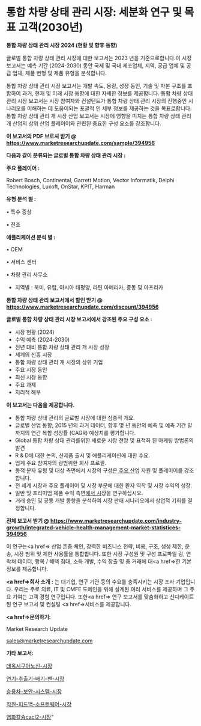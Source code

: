 # 통합 차량 상태 관리 시장: 세분화 연구 및 목표 고객(2030년)

<strong>통합 차량 상태 관리 시장 2024 (현황 및 향후 동향)</strong>

글로벌 통합 차량 상태 관리 시장에 대한 보고서는 2023 년을 기준으로합니다.이 시장 보고서는 예측 기간 (2024-2030) 동안 국제 및 국내 제조업체, 지역, 공급 업체 및 공급 업체, 제품 변형 및 제품 유형을 분석합니다.

통합 차량 상태 관리 시장 보고서는 개발 속도, 용량, 성장 동인, 기술 및 자본 구조를 포함하여 과거, 현재 및 미래 시장 동향에 대한 자세한 정보를 제공합니다. 통합 차량 상태 관리 시장 보고서는 시장 참여자와 컨설턴트가 통합 차량 상태 관리 시장의 진행중인 시나리오를 이해하는 데 도움이되는 포괄적 인 세부 정보를 제공하는 것을 목표로합니다. 통합 차량 상태 관리 개 시장 산업 보고서는 시장에 영향을 미치는 통합 차량 상태 관리 개 산업의 상위 산업 플레이어와 관련된 중요한 구성 요소를 강조합니다.



<strong>이 보고서의 PDF 브로셔 받기 @ <a href=https://www.marketresearchupdate.com/sample/394956>https://www.marketresearchupdate.com/sample/394956</a></strong>



<strong>다음과 같이 분류되는 글로벌 통합 차량 상태 관리 시장 :</strong>



<strong>주요 플레이어 :</strong>

Robert Bosch, Continental, Garrett Motion, Vector Informatik, Delphi Technologies, Luxoft, OnStar, KPIT, Harman



<strong>유형 분석 별 :</strong>

• 특수 증상

• 전조



<strong>애플리케이션 분석 별 :</strong>

• OEM

• 서비스 센터

• 차량 관리 사무소

<ul>
  <li>지역별 : 북미, 유럽, 아시아 태평양, 라틴 아메리카, 중동 및 아프리카</li>
</ul>


<strong>통합 차량 상태 관리 보고서에서 할인 받기 @ <a href=https://www.marketresearchupdate.com/discount/394956>https://www.marketresearchupdate.com/discount/394956</a></strong>



<strong>글로벌 통합 차량 상태 관리 시장 보고서에서 강조된 주요 구성 요소 :</strong>
<ul>
  <li>시장 현황 (2024)</li>
  <li>수익 예측 (2024-2030)</li>
  <li>전년 대비 통합 차량 상태 관리 개 시장 성장</li>
  <li>세계의 신흥 시장</li>
  <li>통합 차량 상태 관리 개 시장의 상위 기업</li>
  <li>주요 시장 동인</li>
  <li>최신 시장 동향</li>
  <li>주요 과제</li>
  <li>지리적 해부</li>
</ul>


<strong>이 보고서는 다음을 제공합니다.</strong>
<ul>
  <li>통합 차량 상태 관리의 글로벌 시장에 대한 심층적 개요.</li>
  <li>글로벌 산업 동향, 2015 년의 과거 데이터, 향후 몇 년 동안의 예측 및 예측 기간 말까지의 연간 복합 성장률 (CAGR) 예상치를 평가합니다.</li>
  <li>Global 통합 차량 상태 관리를위한 새로운 시장 전망 및 표적화 된 마케팅 방법론의 발견</li>
  <li>R &amp; D에 대한 논의, 신제품 출시 및 애플리케이션에 대한 수요.</li>
  <li>업계 주요 참여자의 광범위한 회사 프로필.</li>
  <li>동적 분자 유형 및 대상 측면에서 시장의 구성은<a href=> 주요 산</a>업 자원 및 플레이어를 강조합니다.</li>
  <li>전 세계 시장과 주요 플레이어 및 시장 부문에 대한 환자 역학 및 시장 수익의 성장.</li>
  <li>일반 및 프리미엄 제품 수익 측면<a href=>에서 시</a>장을 연구하십시오.</li>
  <li>거래 승인 및 공동 개발 동향을 분석하여 시장 판매 시나리오에서 상업적 기회를 결정합니다.</li>
</ul>



<strong>전체 보고서 받기 @ <a href=https://www.marketresearchupdate.com/industry-growth/integrated-vehicle-health-management-market-statistices-394956>https://www.marketresearchupdate.com/industry-growth/integrated-vehicle-health-management-market-statistices-394956</a></strong>

이 연구는<a href=> 산업 존중</a> 체인, 강력한 비즈니스 전략, 비용, 구조, 생성 제한, 운송, 시장 범위 및 제한 사용률을 통합합니다. 또한 시장 구성원 및 구성 프로파일 링, 연락처 데이터, 항목 / 혜택 침대, 소득 개발, 수익 창출 및 총 거래에 대<a href=>한 기본 </a>정보를 제공합니다.



<strong><a href=>회사 소</a>개 :</strong>
는 대기업, 연구 기관 등의 수요를 충족시키는 시장 조사 기업입니다. 우리는 주로 의료, IT 및 CMFE 도메인을 위해 설계된 여러 서비스를 제공하며 그 주요 기여는 고객 경험 연구입니다. 또한<a href=> 연구 보</a>고서를 맞춤화하고 신디케이트 된 연구 보고서 및 컨설팅 <a href=>서비스</a>를 제공합니다.



<strong><a href=>문의하기:</a></strong>

Market Research Update

sales@marketresearchupdate.com



<strong>기타 보고서:</strong>

<a href=https://www.linkedin.com/pulse/데옥시구아노신-시장-세분화-연구-및-목표-고객2029년-survey-savvy-insights-360-analysis/>데옥시구아노신-시장</a>

<a href=https://www.linkedin.com/pulse/연기-추출기-배기-팬-시장-규모-및-성장-2023-market-matrix-musings-analysis-qzdlf/>연기-추출기-배기-팬-시장</a>

<a href=https://www.linkedin.com/pulse/승용차-보안-시스템-시장-경쟁-분석-및-성장-잠재력-2029-7dggf/>승용차-보안-시스템-시장</a>

<a href=https://www.linkedin.com/pulse/직원-피드백-소프트웨어-시장-동향-및-성장-전망-trendsetters-talk-360-analysis-7eykf/>직원-피드백-소프트웨어-시장</a>

<a href=https://www.linkedin.com/pulse/염화칼슘cacl2-시장-진입-전략-및-위험-평가2030년-consumer-connection-compendium-ana-o11sf/>염화칼슘cacl2-시장</a>"
